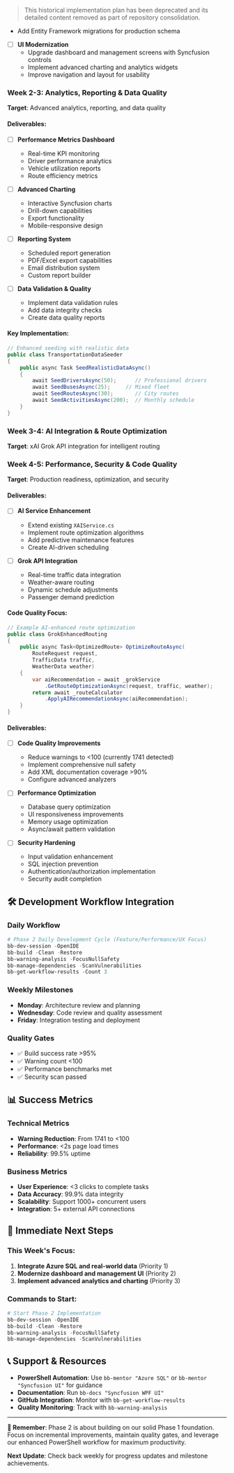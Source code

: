 > This historical implementation plan has been deprecated and its detailed content removed as part of repository consolidation.
  - Add Entity Framework migrations for production schema

- [ ] **UI Modernization**
  - Upgrade dashboard and management screens with Syncfusion controls
  - Implement advanced charting and analytics widgets
  - Improve navigation and layout for usability


### Week 2-3: Analytics, Reporting & Data Quality
**Target**: Advanced analytics, reporting, and data quality

#### Deliverables:
- [ ] **Performance Metrics Dashboard**
  - Real-time KPI monitoring
  - Driver performance analytics
  - Vehicle utilization reports
  - Route efficiency metrics

- [ ] **Advanced Charting**
  - Interactive Syncfusion charts
  - Drill-down capabilities
  - Export functionality
  - Mobile-responsive design

- [ ] **Reporting System**
  - Scheduled report generation
  - PDF/Excel export capabilities
  - Email distribution system
  - Custom report builder

- [ ] **Data Validation & Quality**
  - Implement data validation rules
  - Add data integrity checks
  - Create data quality reports

#### Key Implementation:
```csharp
// Enhanced seeding with realistic data
public class TransportationDataSeeder
{
    public async Task SeedRealisticDataAsync()
    {
        await SeedDriversAsync(50);      // Professional drivers
        await SeedBusesAsync(25);     // Mixed fleet
        await SeedRoutesAsync(30);       // City routes
        await SeedActivitiesAsync(200);  // Monthly schedule
    }
}
```


### Week 3-4: AI Integration & Route Optimization
**Target**: xAI Grok API integration for intelligent routing


### Week 4-5: Performance, Security & Code Quality
**Target**: Production readiness, optimization, and security

#### Deliverables:
- [ ] **AI Service Enhancement**
  - Extend existing `XAIService.cs`
  - Implement route optimization algorithms
  - Add predictive maintenance features
  - Create AI-driven scheduling

- [ ] **Grok API Integration**
  - Real-time traffic data integration
  - Weather-aware routing
  - Dynamic schedule adjustments
  - Passenger demand prediction

#### Code Quality Focus:
```csharp
// Example AI-enhanced route optimization
public class GrokEnhancedRouting
{
    public async Task<OptimizedRoute> OptimizeRouteAsync(
        RouteRequest request,
        TrafficData traffic,
        WeatherData weather)
    {
        var aiRecommendation = await _grokService
            .GetRouteOptimizationAsync(request, traffic, weather);
        return await _routeCalculator
            .ApplyAIRecommendationAsync(aiRecommendation);
    }
}
```


#### Deliverables:
- [ ] **Code Quality Improvements**
  - Reduce warnings to <100 (currently 1741 detected)
  - Implement comprehensive null safety
  - Add XML documentation coverage >90%
  - Configure advanced analyzers

- [ ] **Performance Optimization**
  - Database query optimization
  - UI responsiveness improvements
  - Memory usage optimization
  - Async/await pattern validation

- [ ] **Security Hardening**
  - Input validation enhancement
  - SQL injection prevention
  - Authentication/authorization implementation
  - Security audit completion

## 🛠️ Development Workflow Integration


### Daily Workflow
```powershell
# Phase 2 Daily Development Cycle (Feature/Performance/UX Focus)
bb-dev-session -OpenIDE
bb-build -Clean -Restore
bb-warning-analysis -FocusNullSafety
bb-manage-dependencies -ScanVulnerabilities
bb-get-workflow-results -Count 3
```

### Weekly Milestones
- **Monday**: Architecture review and planning
- **Wednesday**: Code review and quality assessment
- **Friday**: Integration testing and deployment


### Quality Gates
- ✅ Build success rate >95%
- ✅ Warning count <100
- ✅ Performance benchmarks met
- ✅ Security scan passed

## 📊 Success Metrics


### Technical Metrics
- **Warning Reduction**: From 1741 to <100
- **Performance**: <2s page load times
- **Reliability**: 99.5% uptime

### Business Metrics
- **User Experience**: <3 clicks to complete tasks
- **Data Accuracy**: 99.9% data integrity
- **Scalability**: Support 1000+ concurrent users
- **Integration**: 5+ external API connections

## 🚀 Immediate Next Steps


### This Week's Focus:
1. **Integrate Azure SQL and real-world data** (Priority 1)
2. **Modernize dashboard and management UI** (Priority 2)
3. **Implement advanced analytics and charting** (Priority 3)


### Commands to Start:
```powershell
# Start Phase 2 Implementation
bb-dev-session -OpenIDE
bb-build -Clean -Restore
bb-warning-analysis -FocusNullSafety
bb-manage-dependencies -ScanVulnerabilities
```

## 📞 Support & Resources

- **PowerShell Automation**: Use `bb-mentor "Azure SQL"` or `bb-mentor "Syncfusion UI"` for guidance
- **Documentation**: Run `bb-docs "Syncfusion WPF UI"`
- **GitHub Integration**: Monitor with `bb-get-workflow-results`
- **Quality Monitoring**: Track with `bb-warning-analysis`

---

**🎯 Remember**: Phase 2 is about building on our solid Phase 1 foundation. Focus on incremental improvements, maintain quality gates, and leverage our enhanced PowerShell workflow for maximum productivity.

**Next Update**: Check back weekly for progress updates and milestone achievements.
